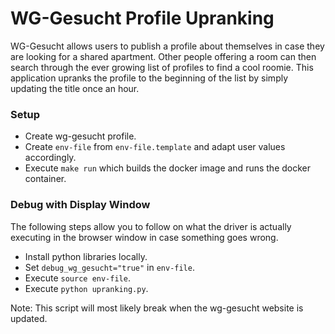 # WG-Gesucht Profile Upranking

WG-Gesucht allows users to publish a profile about themselves in case they are looking for a shared apartment. Other people offering a room can then search through the ever growing list of profiles to find a cool roomie. This application upranks the profile to the beginning of the list by simply updating the title once an hour.

### Setup

- Create wg-gesucht profile.
- Create `env-file` from `env-file.template` and adapt user values accordingly.
- Execute `make run` which builds the docker image and runs the docker container.

### Debug with Display Window

The following steps allow you to follow on what the driver is actually executing in the browser window in case something goes wrong.

- Install python libraries locally.
- Set `debug_wg_gesucht="true"` in `env-file`.
- Execute `source env-file`.
- Execute `python upranking.py`.

Note: This script will most likely break when the wg-gesucht website is updated.
